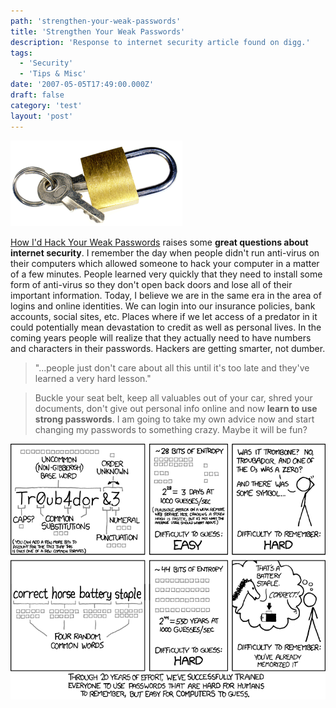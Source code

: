 ```yaml
---
path: 'strengthen-your-weak-passwords'
title: 'Strengthen Your Weak Passwords'
description: 'Response to internet security article found on digg.'
tags:
  - 'Security'
  - 'Tips & Misc'
date: '2007-05-05T17:49:00.000Z'
draft: false
category: 'test'
layout: 'post'
---
```


![](./internet-security.gif)

[How I'd Hack Your Weak Passwords](http://onemansblog.com/2007/03/26/how-id-hack-your-weak-passwords/) raises some **great questions about internet security**. I remember the day when people didn't run anti-virus on their computers which allowed someone to hack your computer in a matter of a few minutes. People learned very quickly that they need to install some form of anti-virus so they don't open back doors and lose all of their important information. Today, I believe we are in the same era in the area of logins and online identities. We can login into our insurance policies, bank accounts, social sites, etc. Places where if we let access of a predator in it could potentially mean devastation to credit as well as personal lives. In the coming years people will realize that they actually need to have numbers and characters in their passwords. Hackers are getting smarter, not dumber.

> "...people just don't care about all this until it's too late and they've learned a very hard lesson."

> Buckle your seat belt, keep all valuables out of your car, shred your documents, don't give out personal info online and now **learn to use strong passwords**. I am going to take my own advice now and start changing my passwords to something crazy. Maybe it will be fun?

[![XKCD Password Strength](./password-strength.png)](https://xkcd.com/936/)
